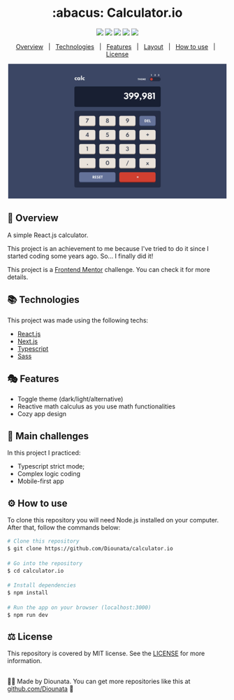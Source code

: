 <h1 align='center'> :abacus: Calculator.io </h1>

<p align='center'>
<img src='https://img.shields.io/github/repo-size/Diounata/calculator.io?style=for-the-badge' />
<img src='https://img.shields.io/github/languages/count/Diounata/calculator.io?style=for-the-badge' />
<img src='https://img.shields.io/github/forks/Diounata/calculator.io?style=for-the-badge' />
<img src='https://img.shields.io/bitbucket/issues/Diounata/calculator.io?style=for-the-badge' />
<img src='https://img.shields.io/github/license/Diounata/calculator.io?style=for-the-badge' />
</p>

<p align='center'>
<a href='#dart-overview'>Overview</a> &nbsp; | &nbsp; <a href='#books-technologies'>Technologies</a> &nbsp; | &nbsp; <a href='#performing_arts-features'>Features</a> &nbsp; | &nbsp; <a href='#%EF%B8%8F-layout'>Layout</a> &nbsp; | &nbsp; <a href='#gear-how-to-use'>How to use</a> &nbsp; | &nbsp; <a href='#balance_scale-license'>License</a> 
</p>

<p align='center'>
<img src="https://github.com/Diounata/calculator.io/blob/main/.github/app-preview.png" width='500px' alt="App preview" />
</p>
 
## :dart: Overview
<p>
A simple React.js calculator.
</p>

<p>This project is an achievement to me because I've tried to do it since I started coding some years ago. So... I finally did it!</p>

<p>This project is a <a href='https://www.frontendmentor.io/'>Frontend Mentor</a> challenge. You can check it for more details.</p>

## :books: Technologies

This project was made using the following techs:

- [React.js](https://reactjs.org/)
- [Next.js](https://nextjs.org/)
- [Typescript](https://www.typescriptlang.org/)
- [Sass](https://sass-lang.com/)

## :performing_arts: Features

- Toggle theme (dark/light/alternative)
- Reactive math calculus as you use math functionalities
- Cozy app design

## :brain: Main challenges

In this project I practiced:

- Typescript strict mode;
- Complex logic coding
- Mobile-first app

## :gear: How to use

To clone this repository you will need Node.js installed on your computer. After that, follow the commands below:

```bash
# Clone this repository
$ git clone https://github.com/Diounata/calculator.io

# Go into the repository
$ cd calculator.io

# Install dependencies
$ npm install

# Run the app on your browser (localhost:3000)
$ npm run dev
```

## :balance_scale: License

This repository is covered by MIT license. See the <a href='https://github.com/Diounata/calculator.io/blob/main/LICENSE'>LICENSE</a> for more information.

##

:man_technologist: Made by Diounata. You can get more repositories like this at <a href='https://github.com/Diounata'>github.com/Diounata</a> :rocket:
